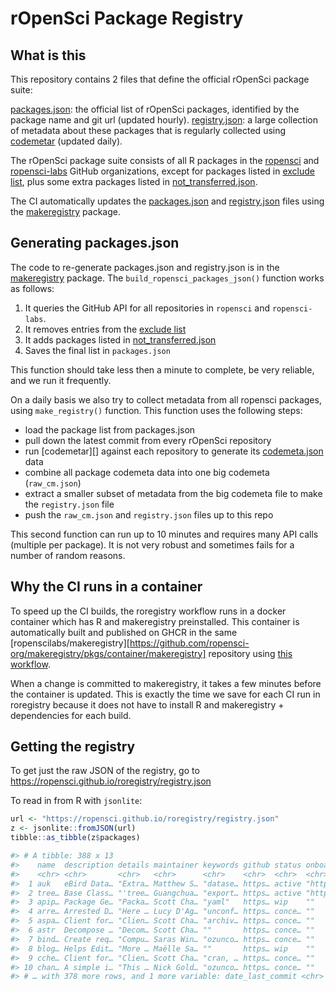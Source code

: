 rOpenSci Package Registry
=========================

## What is this

This repository contains 2 files that define the official rOpenSci package suite:

 [packages.json](packages.json): the official list of rOpenSci packages, identified by the package name and git url (updated hourly).
 [registry.json](registry.json): a large collection of metadata about these packages that is regularly collected using [codemetar](https://docs.ropensci.org/codemetar) (updated daily).

The rOpenSci package suite consists of all R packages in the [ropensci](https://github.com/ropensci) and [ropensci-labs](https://github.com/ropensci-labs) GitHub organizations, except for packages listed in [exclude list](info/exclude_list.txt), plus some extra packages listed in [not_transferred.json](info/not_transferred.json). 

The CI automatically updates the [packages.json](packages.json) and [registry.json](registry.json) files using the [makeregistry](https://github.com/ropensci-org/makeregistry) package.


## Generating packages.json

The code to re-generate packages.json and registry.json is in the [makeregistry](https://github.com/ropensci-org/makeregistry) package. The `build_ropensci_packages_json()` function works as follows:

 1. It queries the GitHub API for all repositories in `ropensci` and `ropensci-labs`.
 2. It removes entries from the [exclude list](info/exclude_list.txt) 
 3. It adds packages listed in [not_transferred.json](info/not_transferred.json)
 4. Saves the final list in `packages.json`

This function should take less then a minute to complete, be very reliable, and we run it frequently.

On a daily basis we also try to collect metadata from all ropensci packages, using `make_registry()` function. This function uses the following steps:

- load the package list from packages.json
- pull down the latest commit from every rOpenSci repository
- run [codemetar][] against each repository to generate its [codemeta.json](https://github.com/ropensci/codemetar#why-create-a-codemetajson-for-your-package) data
- combine all package codemeta data into one big codemeta (`raw_cm.json`)
- extract a smaller subset of metadata from the big codemeta file to make the `registry.json` file
- push the `raw_cm.json` and `registry.json` files up to this repo

This second function can run up to 10 minutes and requires many API calls (multiple per package). It is not very robust and sometimes fails for a number of random reasons.

## Why the CI runs in a container

To speed up the CI builds, the roregistry workflow runs in a docker container which has R and makeregistry preinstalled. This container is automatically built and published on GHCR in the same [ropenscilabs/makeregistry][https://github.com/ropensci-org/makeregistry/pkgs/container/makeregistry] repository using [this workflow](https://github.com/ropensci-org/makeregistry/blob/master/.github/workflows/docker-build.yml). 

When a change is committed to makeregistry, it takes a few minutes before the container is updated. This is exactly the time we save for each CI run in roregistry because it does not have to install R and makeregistry + dependencies for each build.

## Getting the registry

To get just the raw JSON of the registry, go to <https://ropensci.github.io/roregistry/registry.json>

To read in from R with `jsonlite`:

```r
url <- "https://ropensci.github.io/roregistry/registry.json"
z <- jsonlite::fromJSON(url)
tibble::as_tibble(z$packages)
```

```r
#> # A tibble: 388 x 13
#>    name  description details maintainer keywords github status onboarding on_cran on_bioc url   ropensci_catego…
#>    <chr> <chr>       <chr>   <chr>      <chr>    <chr>  <chr>  <chr>      <lgl>   <lgl>   <chr> <chr>
#>  1 auk   eBird Data… "Extra… Matthew S… "datase… https… active "https://… TRUE    FALSE   http… data-access
#>  2 tree… Base Class… "'tree… Guangchua… "export… https… active "https://… FALSE   TRUE    http… data-tools
#>  3 apip… Package Ge… "Packa… Scott Cha… "yaml"   https… wip    ""         FALSE   FALSE   http… http-tools
#>  4 arre… Arrested D… "Here … Lucy D'Ag… "unconf… https… conce… ""         FALSE   FALSE   http… data-access
#>  5 aspa… Client for… "Clien… Scott Cha… "archiv… https… conce… ""         FALSE   FALSE   http… literature
#>  6 astr  Decompose … "Decom… Scott Cha… ""       https… conce… ""         FALSE   FALSE   http… NA
#>  7 bind… Create req… "Compu… Saras Win… "ozunco… https… conce… ""         FALSE   FALSE   http… NA
#>  8 blog… Helps Edit… "More … Maëlle Sa… ""       https… wip    ""         FALSE   FALSE   http… scalereprod
#>  9 cche… Client for… "Clien… Scott Cha… "cran, … https… conce… ""         FALSE   FALSE   http… scalereprod
#> 10 chan… A simple i… "This … Nick Gold… "ozunco… https… conce… ""         FALSE   FALSE   http… scalereprod
#> # … with 378 more rows, and 1 more variable: date_last_commit <chr>
```
